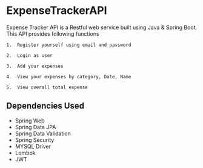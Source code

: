 # ExpenseTrackerAPI
Expense Tracker API is a Restful web service built using Java & Spring Boot. This API provides following functions

`1.  Register yourself using email and password`

`2.  Login as user`

`3.  Add your expenses`

`4.  View your expenses by category, Date, Name`

`5.  View overall total expense`

## Dependencies Used

* Spring Web
* Spring Data JPA
* Spring Data Validation
* Spring Security
* MYSQL Driver
* Lombok
* JWT



